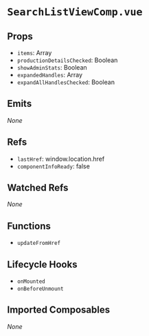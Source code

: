 # `SearchListViewComp.vue`

## Props

- `items`: Array
- `productionDetailsChecked`: Boolean
- `showAdminStats`: Boolean
- `expandedHandles`: Array
- `expandAllHandlesChecked`: Boolean

## Emits

_None_

## Refs

- `lastHref`: window.location.href
- `componentInfoReady`: false

## Watched Refs

_None_

## Functions

- `updateFromHref`

## Lifecycle Hooks

- `onMounted`
- `onBeforeUnmount`

## Imported Composables

_None_
